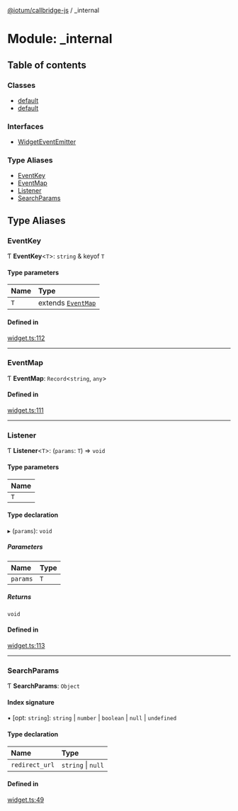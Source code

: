 [@iotum/callbridge-js](../README.md) / \_internal

# Module: \_internal

## Table of contents

### Classes

- [default](../classes/internal.default.md)
- [default](../classes/internal.default-1.md)

### Interfaces

- [WidgetEventEmitter](../interfaces/internal.WidgetEventEmitter.md)

### Type Aliases

- [EventKey](internal.md#eventkey)
- [EventMap](internal.md#eventmap)
- [Listener](internal.md#listener)
- [SearchParams](internal.md#searchparams)

## Type Aliases

### EventKey

Ƭ **EventKey**<`T`\>: `string` & keyof `T`

#### Type parameters

| Name | Type |
| :------ | :------ |
| `T` | extends [`EventMap`](internal.md#eventmap) |

#### Defined in

[widget.ts:112](https://github.com/iotum/callbridge-js/blob/f8d63a3/src/widget.ts#L112)

___

### EventMap

Ƭ **EventMap**: `Record`<`string`, `any`\>

#### Defined in

[widget.ts:111](https://github.com/iotum/callbridge-js/blob/f8d63a3/src/widget.ts#L111)

___

### Listener

Ƭ **Listener**<`T`\>: (`params`: `T`) => `void`

#### Type parameters

| Name |
| :------ |
| `T` |

#### Type declaration

▸ (`params`): `void`

##### Parameters

| Name | Type |
| :------ | :------ |
| `params` | `T` |

##### Returns

`void`

#### Defined in

[widget.ts:113](https://github.com/iotum/callbridge-js/blob/f8d63a3/src/widget.ts#L113)

___

### SearchParams

Ƭ **SearchParams**: `Object`

#### Index signature

▪ [opt: `string`]: `string` \| `number` \| `boolean` \| ``null`` \| `undefined`

#### Type declaration

| Name | Type |
| :------ | :------ |
| `redirect_url` | `string` \| ``null`` |

#### Defined in

[widget.ts:49](https://github.com/iotum/callbridge-js/blob/f8d63a3/src/widget.ts#L49)

